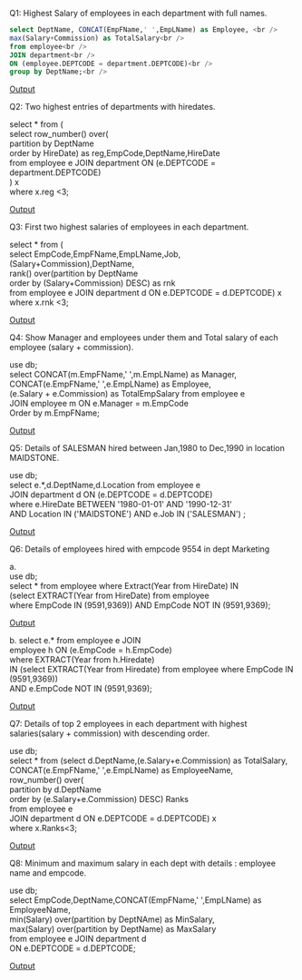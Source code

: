Q1: Highest Salary of employees in each department with full names.
````sql
select DeptName, CONCAT(EmpFName,' ',EmpLName) as Employee, <br />
max(Salary+Commission) as TotalSalary<br />
from employee<br />
JOIN department<br />
ON (employee.DEPTCODE = department.DEPTCODE)<br />
group by DeptName;<br />
````
[Output](https://github.com/Sarvagyam/SQL-OrganizationDB/blob/main/Q1.png)



Q2: Two highest entries of departments with hiredates.

select * from (<br />
      select row_number() over(<br />
                partition by DeptName<br />
                order by HireDate) as reg,EmpCode,DeptName,HireDate<br />
      from employee e JOIN department ON (e.DEPTCODE = department.DEPTCODE)<br />
) x<br />
where x.reg <3;<br />

[Output](https://github.com/Sarvagyam/SQL-OrganizationDB/blob/main/Q2.png)
            


Q3: First two highest salaries of employees in each department.
 
select * from (<br />
                select EmpCode,EmpFName,EmpLName,Job,(Salary+Commission),DeptName,<br />
                rank() over(partition by DeptName<br />
                            order by (Salary+Commission) DESC) as rnk<br />
                from employee e JOIN department d ON e.DEPTCODE = d.DEPTCODE) x<br />
where x.rnk <3;<br />

[Output](https://github.com/Sarvagyam/SQL-OrganizationDB/blob/main/Q3.png)

Q4: Show Manager and employees under them and Total salary of each employee (salary + commission).

use db;<br />
select CONCAT(m.EmpFName,' ',m.EmpLName) as Manager, <br />
CONCAT(e.EmpFName,' ',e.EmpLName) as Employee,<br />
(e.Salary + e.Commission) as TotalEmpSalary from employee e <br />
JOIN employee m ON e.Manager = m.EmpCode<br />
Order by m.EmpFName;<br />
 
[Output](https://github.com/Sarvagyam/SQL-OrganizationDB/blob/main/Q4.png)


Q5: Details of SALESMAN hired between Jan,1980 to Dec,1990 in location MAIDSTONE.

use db;<br />
select e.*,d.DeptName,d.Location from employee e<br />
JOIN department d ON (e.DEPTCODE = d.DEPTCODE)<br />
where e.HireDate BETWEEN '1980-01-01' AND '1990-12-31'<br />
AND Location IN ('MAIDSTONE') AND e.Job IN ('SALESMAN') ;<br />

[Output](https://github.com/Sarvagyam/SQL-OrganizationDB/blob/main/Q5.png)

Q6: Details of employees hired with empcode 9554 in dept Marketing

a.<br />
use db;<br />
select * from employee  where Extract(Year from HireDate) IN<br />
(select EXTRACT(Year from HireDate) from employee<br />
where EmpCode IN (9591,9369)) AND EmpCode NOT IN (9591,9369);<br />

[Output](https://github.com/Sarvagyam/SQL-OrganizationDB/blob/main/Q6a.png)
 
b.
select e.* from employee e JOIN<br />
employee h ON (e.EmpCode = h.EmpCode)<br />
where EXTRACT(Year from h.Hiredate) <br />
IN (select EXTRACT(Year from Hiredate) from employee where EmpCode IN (9591,9369)) <br />
AND e.EmpCode NOT IN (9591,9369);<br />

[Output](https://github.com/Sarvagyam/SQL-OrganizationDB/blob/main/Q6b.png)

Q7: Details of top 2 employees in each department with highest salaries(salary + commission) with descending order.

use db;<br />
select * from  (select d.DeptName,(e.Salary+e.Commission) as TotalSalary,<br />
CONCAT(e.EmpFName,' ',e.EmpLName) as EmployeeName,<br />
row_number() over(<br />
                    partition by d.DeptName<br />
                    order by (e.Salary+e.Commission) DESC) Ranks<br />
from employee e<br />
JOIN department d ON e.DEPTCODE = d.DEPTCODE) x<br />
where x.Ranks<3;<br />

[Output](https://github.com/Sarvagyam/SQL-OrganizationDB/blob/main/Q7.png)

Q8: Minimum and maximum salary in each dept with details : employee name and empcode.

use db;<br />
select EmpCode,DeptName,CONCAT(EmpFName,' ',EmpLName) as EmployeeName,<br />
min(Salary) over(partition by DeptNAme) as MinSalary,<br />
max(Salary) over(partition by DeptName) as MaxSalary<br/>
from employee e JOIN department d<br/>
ON e.DEPTCODE = d.DEPTCODE;

[Output](https://github.com/Sarvagyam/SQL-OrganizationDB/blob/main/Q8.png)
